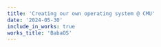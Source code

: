 ```yaml
---
title: 'Creating our own operating system @ CMU'
date: '2024-05-30'
include_in_works: true
works_title: 'BabaOS'
---
```

